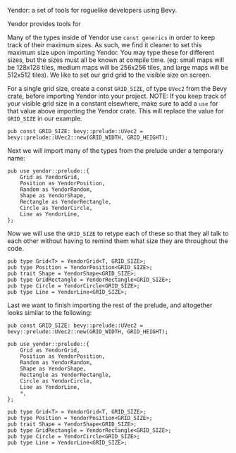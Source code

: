 Yendor: a set of tools for roguelike developers using Bevy.

Yendor provides tools for 


Many of the types inside of Yendor use `const generics` in order to keep track of their maximum sizes. As such, we find it cleaner to set this maximum size upon importing Yendor. You may type these for different sizes, but the sizes must all be known at compile time. (eg: small maps will be 128x128 tiles, medium maps will be 256x256 tiles, and large maps will be 512x512 tiles). We like to set our grid grid to the visible size on screen.

For a single grid size, create a const `GRID_SIZE`, of type `UVec2` from the Bevy crate, before importing Yendor into your project.
NOTE: If you keep track of your visible grid size in a constant elsewhere, make sure to add a `use` for that value above importing the Yendor crate. This will replace the value for `GRID_SIZE` in our example.
```
pub const GRID_SIZE: bevy::prelude::UVec2 = bevy::prelude::UVec2::new(GRID_WIDTH, GRID_HEIGHT);
```

Next we will import many of the types from the prelude under a temporary name:
```
pub use yendor::prelude::{
    Grid as YendorGrid,
    Position as YendorPosition,
    Random as YendorRandom,
    Shape as YendorShape,
    Rectangle as YendorRectangle,
    Circle as YendorCircle,
    Line as YendorLine,
};
```

Now we will use the `GRID_SIZE` to retype each of these so that they all talk to each other without having to remind them what size they are throughout the code.
```
pub type Grid<T> = YendorGrid<T, GRID_SIZE>;
pub type Position = YendorPosition<GRID_SIZE>;
pub trait Shape = YendorShape<GRID_SIZE>;
pub type GridRectangle = YendorRectangle<GRID_SIZE>;
pub type Circle = YendorCircle<GRID_SIZE>;
pub type Line = YendorLine<GRID_SIZE>;
```


Last we want to finish importing the rest of the prelude, and altogether looks similar to the following:
```
pub const GRID_SIZE: bevy::prelude::UVec2 = bevy::prelude::UVec2::new(GRID_WIDTH, GRID_HEIGHT);

pub use yendor::prelude::{
    Grid as YendorGrid,
    Position as YendorPosition,
    Random as YendorRandom,
    Shape as YendorShape,
    Rectangle as YendorRectangle,
    Circle as YendorCircle,
    Line as YendorLine,
    *,
};

pub type Grid<T> = YendorGrid<T, GRID_SIZE>;
pub type Position = YendorPosition<GRID_SIZE>;
pub trait Shape = YendorShape<GRID_SIZE>;
pub type GridRectangle = YendorRectangle<GRID_SIZE>;
pub type Circle = YendorCircle<GRID_SIZE>;
pub type Line = YendorLine<GRID_SIZE>;
```
